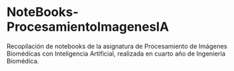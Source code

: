 # NoteBooks-ProcesamientoImagenesIA
Recopilación de notebooks de la asignatura de Procesamiento de Imágenes Biomédicas con Inteligencia Artificial, realizada en cuarto año de Ingeniería Biomédica.
